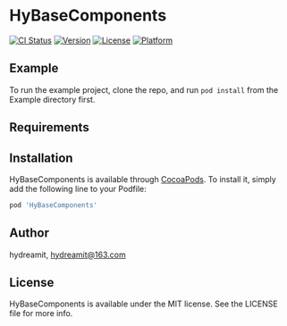 # HyBaseComponents

[![CI Status](https://img.shields.io/travis/hydreamit/HyBaseComponents.svg?style=flat)](https://travis-ci.org/hydreamit/HyBaseComponents)
[![Version](https://img.shields.io/cocoapods/v/HyBaseComponents.svg?style=flat)](https://cocoapods.org/pods/HyBaseComponents)
[![License](https://img.shields.io/cocoapods/l/HyBaseComponents.svg?style=flat)](https://cocoapods.org/pods/HyBaseComponents)
[![Platform](https://img.shields.io/cocoapods/p/HyBaseComponents.svg?style=flat)](https://cocoapods.org/pods/HyBaseComponents)

## Example

To run the example project, clone the repo, and run `pod install` from the Example directory first.

## Requirements

## Installation

HyBaseComponents is available through [CocoaPods](https://cocoapods.org). To install
it, simply add the following line to your Podfile:

```ruby
pod 'HyBaseComponents'
```

## Author

hydreamit, hydreamit@163.com

## License

HyBaseComponents is available under the MIT license. See the LICENSE file for more info.

